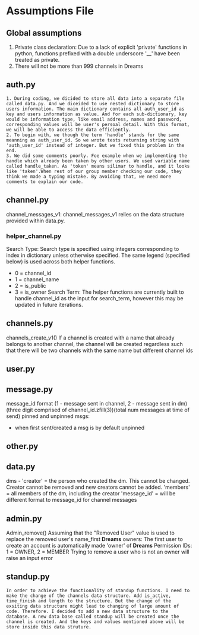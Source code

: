 # Assumptions File

## Global assumptions
1. Private class declaration: Due to a lack of explicit 'private' functions in python, functions prefixed with a double underscore '__' have been treated as private. 
2. There will not be more than 999 channels in Dreams

## auth.py
    1. During coding, we dicided to store all data into a separate file called data.py. And we diceided to use nested dictionary to store users information. The main dictionary contains all auth_user_id as key and users information as value. And for each sub-dictionary, key would be information type, like email address, names and password, corresponding values will be user's persoal detail. With this format, we will be able to access the data efficiently.
    2. To begin with, we though the term 'handle' stands for the same meanning as auth_user_id. So we wrote tests returning string with 'auth_user_id' instead of integer. But we fixed this problem in the end.
    3. We did some comments poorly. Foe example when we implementing the handle which already been taken by other users. We used variable name called handle_taken. As 'token' means silimar to handle, and it looks like 'taken'.When rest of our group member checking our code, they think we made a typing mistake. By avoiding that, we need more comments to explain our code.
## channel.py
channel_messages_v1:
    channel_messages_v1 relies on the data structure provided within data.py.
### helper_channel.py
Search Type:
    Search type is specified using integers corresponding to index in dictionary unless otherwise specified. The same legend (specified below) is used across both helper functions.

- 0 = channel_id
- 1 = channel_name
- 2 = is_public 
- 3 = is_owner
Search Term:
    The helper functions are currently built to handle channel_id as the input for search_term, however this may be updated in future iterations.
## channels.py
channels_create_v1()
	If a channel is created with a name that already belongs to another channel, the channel will be created regardless such that there will be two channels with the same name but different channel ids

## user.py

## message.py 
message_id format
(1 - message sent in channel, 2 - message sent in dm)(three digit comprised of channel_id.zfill(3))(total num messages at time of send)
pinned and unpinned msgs:
- when first sent/created a msg is by default unpinned

## other.py

## data.py
dms - 
    'creator' = the person who created the dm. This cannot be changed. Creator cannot be removed and new creators cannot be added. 
    'members' = all members of the dm, including the creator
    'message_id' = will be different format to message_id for channel messages

## admin.py
Admin_remove()
    Assuming that the "Removed User" value is used to replace the removed user's name_first 
**Dreams** owners:
    The first user to create an account is automatically made 'owner' of **Dreams**
    Permission IDs: 1 = OWNER, 2 = MEMBER
    Trying to remove a user who is not an owner will raise an input error

## standup.py
    In order to achieve the functionality of standup functions. I need to make the change of the channels data structure. Add is_active, time_finish and length to the structure. But the change of the exsiting data structure might lead to changing of large amount of code. Therefore. I decided to add a new data structure to the database. A new data base called standup will be created once the channel is created. And the keys and values mentioned above will be store inside this data struture.

